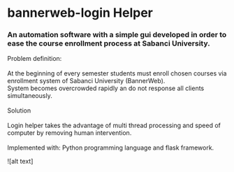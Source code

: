 # bannerweb-login Helper

### An automation software with a simple gui developed in order to ease the course enrollment process at Sabanci University.<br>  
Problem definition: <br> <br>At the beginning of every semester students must enroll chosen courses via enrollment system of Sabanci University (BannerWeb). <br>System becomes overcrowded rapidly an do not response all clients simultaneously. 
<br><br>Solution<br><br>
Login helper takes the advantage of multi thread processing and speed of computer by removing human intervention.<br> <br>Implemented with: Python programming language and flask framework.

![alt text]

